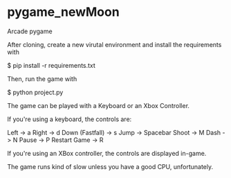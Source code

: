 # pygame_newMoon
Arcade pygame

After cloning, create a new virutal environment and install the requirements with
  
  $ pip install -r requirements.txt
  
Then, run the game with

  $ python project.py

The game can be played with a Keyboard or an Xbox Controller.

If you're using a keyboard, the controls are:

Left -> a
Right -> d
Down (Fastfall) -> s
Jump -> Spacebar
Shoot -> M
Dash -> N
Pause -> P
Restart Game -> R

If you're using an XBox controller, the controls are displayed in-game.

The game runs kind of slow unless you have a good CPU, unfortunately.
